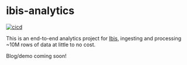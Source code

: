 # ibis-analytics

[![cicd](https://github.com/ibis-project/ibis-analytics/workflows/cicd/badge.svg)](https://github.com/ibis-project/ibis-analytics/actions/workflows/cicd.yaml)

This is an end-to-end analytics project for [Ibis](https://ibis-project.org), ingesting and processing ~10M rows of data at little to no cost.

Blog/demo coming soon!

